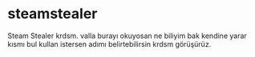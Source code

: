 # steamstealer
Steam Stealer krdsm.
valla burayı okuyosan ne biliyim bak kendine yarar kısmı bul kullan istersen adımı belirtebilirsin krdsm görüşürüz.
